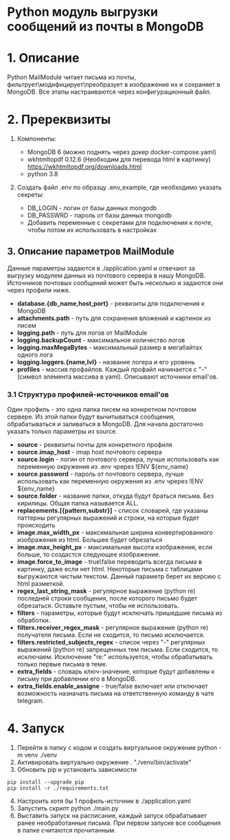 # Python модуль выгрузки сообщений из почты в MongoDB


# 1. Описание
Python MailModule читает письма из почты, фильтрует\модифицирует\преобразует в изображение их и сохраняет в MongoDB. 
Все этапы настраиваются через конфигурационный файл.

# 2. Пререквизиты
1. Компоненты: 
   - MongoDB 6 (можно поднять через докер docker-compose.yaml) 
   - wkhtmltopdf 0.12.6 (Необходим для перевода html в картинку) https://wkhtmltopdf.org/downloads.html
   - python 3.8
   
2. Создать файл .env по образцу .env_example, где необходимо указать секреты:
   - DB_LOGIN - логин от базы данных mongodb
   - DB_PASSWRD - пароль от базы данных mongodb
   - Добавить переменные с секретами для подключения к почте, чтобы потом их использовать в настройках
   

## 3. Описание параметров MailModule 
Данные параметры задаются в ./application.yaml и отвечают за выгрузку модулем данных из почтового сервера в нашу MongoDB.
Источников почтовых сообщений может быть несколько и задаются они через профили ниже.

- **database.{db_name,host,port}** - реквизиты для подключения к MongoDB
- **attachments.path** - путь для сохранения вложений и картинок из писем
- **logging.path** - путь для логов от MailModule
- **logging.backupCount** - максимальное количество логов
- **logging.maxMegaBytes** - максимальный размер в мегабайтах одного лога 
- **logging.loggers.{name,lvl}** - название логера и его уровень
- **profiles** - массив профайлов. Каждый профайл начинается с "-" (символ элемента массива в yaml). Описывают источники email'ов.

### 3.1 Структура профилей-источников email'ов
Один профиль - это одна папка писем на конкретном почтовом сервере.
Из этой папки будут вычитываться сообщения, обрабатываться и заливаться в MongoDB.
Для начала достаточно указать только параметры из source.

  - **source** - реквизиты почты для конкретного профиля
  - **source.imap_host** - imap host почтового сервера
  - **source.login** - логин от почтового сервера, лучше использовать как переменную окружения из .env чререз !ENV ${env_name}
  - **source.password** - пароль от почтового сервера, лучше использовать как переменную окружения из .env чререз !ENV ${env_name}
  - **source.folder** - название папки, откуда будут браться письма. Без кирилицы. Общая папка называется ALL.
  - **replacements.\[{pattern,substr}\]** - список словарей, где указаны паттерны регулярных выражений и строки, на которые будет происходить
  - **image.max_width_px** - максимальная ширина конвертированного изображения из html. Большее будет обрезаться
  - **image.max_height_px** - максимальная высота изображения, если больше, то создастся следующее изображение.
  - **image.force_to_image** - true\false переводить всегда письма в картинку, даже если нет html. Некоторые письма с таблицами выгружаются чистым текстом. Данный параметр берет их версию с html разметкой.
  - **regex_last_string_mask** - регулярное выражение (python re) последней строки сообщения, после которого письмо будет обрезаться. Оставьте пустым, чтобы не использовать.
  - **filters** - параметры, которые будут исключать пришедшие письма из обработки.
  - **filters.receiver_regex_mask** - регулярное выражение (python re) получателя письма. Если не сходится, то письмо исключается.
  - **filters.restricted_subjects_regex** - список через "-" регулярных выражений (python re) запрещенных тем письма. Если сходится, то исключаем. Исключение "re:" используется, чтобы обрабатывать только первые письма в теме.
  - **extra_fields** - словарь ключ-значение, которые будут добавлены к письму при добавлении его в MongoDB.
  - **extra_fields.enable_assigne** - true/false включает или отключает возможность назначать письма на ответственную команду в чате telegram.

# 4. Запуск
 1. Перейти в папку с кодом и создать виртуальное окружение python -m venv ./venv
 2. Активировать виртуально окружение . "./venv/bin/activate"
 3. Обновить pip и установить зависимости
```
pip install --upgrade pip
pip install -r ./requirements.txt
```
 4. Настроить хотя бы 1 профиль-источник в ./application.yaml
 5. Запустить скрипт python ./main.py
 6. Выставить запуск на расписание, каждый запуск обрабатывает ранее необработанные письма. При первом запуске все сообщения в папке считаются прочитанным.




